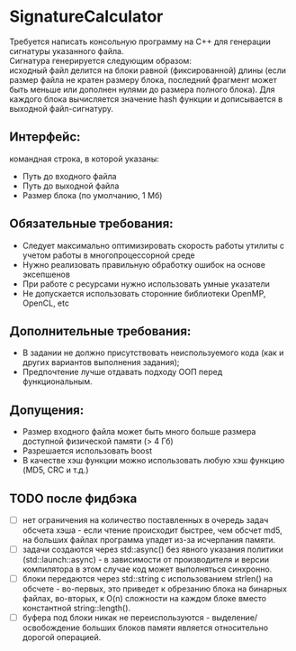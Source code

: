 # SignatureCalculator

Требуется написать консольную программу на C++ для генерации сигнатуры указанного файла. <br>
Сигнатура генерируется следующим образом: <br>
исходный файл делится на блоки равной (фиксированной) длины
(если размер файла не кратен размеру блока, последний фрагмент может быть меньше или дополнен нулями до размера полного
блока). Для каждого блока вычисляется значение hash функции и дописывается в выходной файл-сигнатуру.

## Интерфейс:

командная строка, в которой указаны:

* Путь до входного файла
* Путь до выходной файла
* Размер блока (по умолчанию, 1 Мб)

## Обязательные требования:

* Следует максимально оптимизировать скорость работы утилиты с учетом работы в многопроцессорной среде
* Нужно реализовать правильную обработку ошибок на основе эксепшенов
* При работе с ресурсами нужно использовать умные указатели
* Не допускается использовать сторонние библиотеки OpenMP, OpenCL, etc

## Дополнительные требования:

* В задании не должно присутствовать неиспользуемого кода (как и других вариантов выполнения задания);
* Предпочтение лучше отдавать подходу ООП перед функциональным.

## Допущения:

* Размер входного файла может быть много больше размера доступной физической памяти (> 4 Гб)
* Разрешается использовать boost
* В качестве хэш функции можно использовать любую хэш функцию (MD5, CRC и т.д.)

## TODO после фидбэка

- [ ] нет ограничения на количество поставленных в очередь задач обсчета хэша - если чтение происходит быстрее, чем
  обсчет md5, на больших файлах программа упадет из-за исчерпания памяти.
- [ ] задачи создаются через std::async() без явного указания политики (std::launch::async) - в зависимости от
  производителя и версии компилятора в этом случае код может выполняться синхронно.
- [ ] блоки передаются через std::string с использованием strlen() на обсчете - во-первых, это приведет к обрезанию
  блока на бинарных файлах, во-вторых, к O(n) сложности на каждом блоке вместо константной string::length().
- [ ] буфера под блоки никак не переиспользуются - выделение/освобождение больших блоков памяти является относительно
  дорогой операцией.
